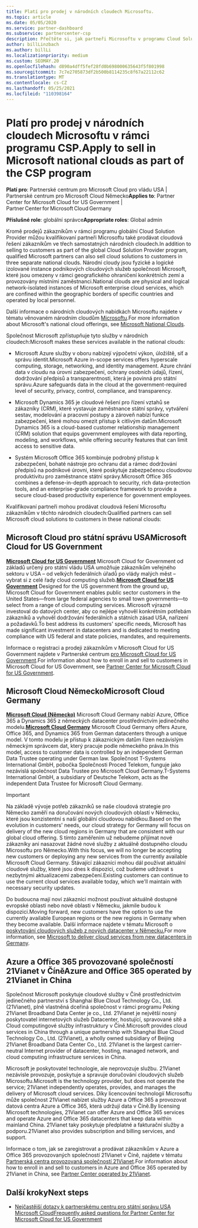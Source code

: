 ```yaml
---
title: Platí pro prodej v národních cloudech Microsoftu.
ms.topic: article
ms.date: 05/05/2020
ms.service: partner-dashboard
ms.subservice: partnercenter-csp
description: Přečtěte si, jak partneři Microsoftu v programu Cloud Solution Provider můžou prodávat zákazníkům zaregistrovaným v podporovaných národních cloudech.
author: billLinzbach
ms.author: billLi
ms.localizationpriority: medium
ms.custom: SEOMAY.20
ms.openlocfilehash: d890a4dff5fef28fd0b698000635643f5f801998
ms.sourcegitcommit: 7c7e2705873df2b500b8114235c8f67a22112c62
ms.translationtype: MT
ms.contentlocale: cs-CZ
ms.lasthandoff: 05/25/2021
ms.locfileid: "110398164"
---
```

# <a name="apply-to-sell-in-microsoft-national-clouds-as-part-of-the-csp-program"></a><span data-ttu-id="502e8-103">Platí pro prodej v národních cloudech Microsoftu v rámci programu CSP.</span><span class="sxs-lookup"><span data-stu-id="502e8-103">Apply to sell in Microsoft national clouds as part of the CSP program</span></span>

<span data-ttu-id="502e8-104">**Platí pro**: Partnerské centrum pro Microsoft Cloud pro vládu USA | Partnerské centrum pro Microsoft Cloud Německo</span><span class="sxs-lookup"><span data-stu-id="502e8-104">**Applies to**: Partner Center for Microsoft Cloud for US Government | Partner Center for Microsoft Cloud Germany</span></span>

<span data-ttu-id="502e8-105">**Příslušné role**: globální správce</span><span class="sxs-lookup"><span data-stu-id="502e8-105">**Appropriate roles**: Global admin</span></span>

<span data-ttu-id="502e8-106">Kromě prodejů zákazníkům v rámci programu globální Cloud Solution Provider můžou kvalifikovaní partneři Microsoftu také prodávat cloudová řešení zákazníkům ve třech samostatných národních cloudech.</span><span class="sxs-lookup"><span data-stu-id="502e8-106">In addition to selling to customers as part of the global Cloud Solution Provider program, qualified Microsoft partners can also sell cloud solutions to customers in three separate national clouds.</span></span> <span data-ttu-id="502e8-107">Národní cloudy jsou fyzické a logické izolované instance podnikových cloudových služeb společnosti Microsoft, které jsou omezeny v rámci geografického ohraničení konkrétních zemí a provozovány místními zaměstnanci.</span><span class="sxs-lookup"><span data-stu-id="502e8-107">National clouds are physical and logical network-isolated instances of Microsoft enterprise cloud services, which are confined within the geographic borders of specific countries and operated by local personnel.</span></span>

<span data-ttu-id="502e8-108">Další informace o národních cloudových nabídkách Microsoftu najdete v tématu věnovaném národním cloudům [Microsoftu](https://www.microsoft.com/trustcenter/cloudservices/nationalcloud).</span><span class="sxs-lookup"><span data-stu-id="502e8-108">For more information about Microsoft's national cloud offerings, see [Microsoft National Clouds](https://www.microsoft.com/trustcenter/cloudservices/nationalcloud).</span></span>

<span data-ttu-id="502e8-109">Společnost Microsoft zpřístupňuje tyto služby v národních cloudech:</span><span class="sxs-lookup"><span data-stu-id="502e8-109">Microsoft makes these services available in the national clouds:</span></span>

-   <span data-ttu-id="502e8-110">Microsoft Azure služby v oboru nabízejí výpočetní výkon, úložiště, síť a správu identit.</span><span class="sxs-lookup"><span data-stu-id="502e8-110">Microsoft Azure in-scope services offers hyperscale computing, storage, networking, and identity management.</span></span> <span data-ttu-id="502e8-111">Azure chrání data v cloudu na úrovni zabezpečení, ochrany osobních údajů, řízení, dodržování předpisů a transparentnosti, která je povinná pro státní správu.</span><span class="sxs-lookup"><span data-stu-id="502e8-111">Azure safeguards data in the cloud at the government-required level of security, privacy, control, compliance, and transparency.</span></span>

-   <span data-ttu-id="502e8-112">Microsoft Dynamics 365 je cloudové řešení pro řízení vztahů se zákazníky (CRM), které vystavuje zaměstnance státní správy, vytváření sestav, modelování a pracovní postupy a zároveň nabízí funkce zabezpečení, které mohou omezit přístup k citlivým datům.</span><span class="sxs-lookup"><span data-stu-id="502e8-112">Microsoft Dynamics 365 is a cloud-based customer relationship management (CRM) solution that equips government employees with data reporting, modeling, and workflows, while offering security features that can limit access to sensitive data.</span></span>

-   <span data-ttu-id="502e8-113">Systém Microsoft Office 365 kombinuje podrobný přístup k zabezpečení, bohaté nástroje pro ochranu dat a rámec dodržování předpisů na podnikové úrovni, které poskytuje zabezpečenou cloudovou produktivitu pro zaměstnance státní správy.</span><span class="sxs-lookup"><span data-stu-id="502e8-113">Microsoft Office 365 combines a defense-in-depth approach to security, rich data-protection tools, and an enterprise-grade compliance framework to provide a secure cloud-based productivity experience for government employees.</span></span>

<span data-ttu-id="502e8-114">Kvalifikovaní partneři mohou prodávat cloudová řešení Microsoftu zákazníkům v těchto národních cloudech:</span><span class="sxs-lookup"><span data-stu-id="502e8-114">Qualified partners can sell Microsoft cloud solutions to customers in these national clouds:</span></span>

## <a name="microsoft-cloud-for-us-government"></a><span data-ttu-id="502e8-115">Microsoft Cloud pro státní správu USA</span><span class="sxs-lookup"><span data-stu-id="502e8-115">Microsoft Cloud for US Government</span></span>

<span data-ttu-id="502e8-116">[**Microsoft Cloud for US Government**](https://www.microsoft.com/trustcenter/cloudservices/nationalcloud#Microsoft_Cloud_for_US) Microsoft Cloud for Government od základů určený pro státní vládu USA umožňuje zákazníkům veřejného sektoru v USA – od velkých federálních úřadů po vlády malých měst – vybrat si z celé řady cloud computing služeb.</span><span class="sxs-lookup"><span data-stu-id="502e8-116">[**Microsoft Cloud for US Government**](https://www.microsoft.com/trustcenter/cloudservices/nationalcloud#Microsoft_Cloud_for_US) Designed for the US government from the ground up, Microsoft Cloud for Government enables public sector customers in the United States—from large federal agencies to small town governments—to select from a range of cloud computing services.</span></span> <span data-ttu-id="502e8-117">Microsoft výrazně investoval do datových center, aby co nejlépe vyhověl konkrétním potřebám zákazníků a vyhověl dodržování federálních a státních zásad USA, nařízení a požadavků.</span><span class="sxs-lookup"><span data-stu-id="502e8-117">To best address its customers' specific needs, Microsoft has made significant investment in datacenters and is dedicated to meeting compliance with US federal and state policies, mandates, and requirements.</span></span> 

<span data-ttu-id="502e8-118">Informace o registraci a prodeji zákazníkům v Microsoft Cloud for US Government najdete v Partnerské centrum [pro Microsoft Cloud for US Government](partner-center-for-microsoft-us-govt-cloud.md).</span><span class="sxs-lookup"><span data-stu-id="502e8-118">For information about how to enroll in and sell to customers in Microsoft Cloud for US Government, see [Partner Center for Microsoft Cloud for US Government](partner-center-for-microsoft-us-govt-cloud.md).</span></span>

## <a name="microsoft-cloud-germany"></a><span data-ttu-id="502e8-119">Microsoft Cloud Německo</span><span class="sxs-lookup"><span data-stu-id="502e8-119">Microsoft Cloud Germany</span></span>

<span data-ttu-id="502e8-120">[**Microsoft Cloud (Německo)**](https://www.microsoft.com/trustcenter/cloudservices/nationalcloud#Microsoft_Cloud_Germany) Microsoft Cloud Germany nabízí Azure, Office 365 a Dynamics 365 z německých datacenter prostřednictvím jedinečného modelu.</span><span class="sxs-lookup"><span data-stu-id="502e8-120">[**Microsoft Cloud Germany**](https://www.microsoft.com/trustcenter/cloudservices/nationalcloud#Microsoft_Cloud_Germany) Microsoft Cloud Germany offers Azure, Office 365, and Dynamics 365 from German datacenters through a unique model.</span></span> <span data-ttu-id="502e8-121">V tomto modelu je přístup k zákaznickým datům řízen nezávislým německým správcem dat, který pracuje podle německého práva.</span><span class="sxs-lookup"><span data-stu-id="502e8-121">In this model, access to customer data is controlled by an independent German Data Trustee operating under German law.</span></span> <span data-ttu-id="502e8-122">Společnost T-Systems International GmbH, pobočka Společnosti Proced Telekom, funguje jako nezávislá společnost Data Trustee pro Microsoft Cloud Germany.</span><span class="sxs-lookup"><span data-stu-id="502e8-122">T-Systems International GmbH, a subsidiary of Deutsche Telekom, acts as the independent Data Trustee for Microsoft Cloud Germany.</span></span>

> [!IMPORTANT]  
> <span data-ttu-id="502e8-123">Na základě vývoje potřeb zákazníků se naše cloudová strategie pro Německo zaměří na doručování nových cloudových oblastí v Německu, které jsou konzistentní s naší globální cloudovou nabídkou.</span><span class="sxs-lookup"><span data-stu-id="502e8-123">Based on the evolution in customers' needs, our cloud strategy for Germany will focus on delivery of the new cloud regions in Germany that are consistent with our global cloud offering.</span></span> <span data-ttu-id="502e8-124">S tímto zaměřením už nebudeme přijímat nové zákazníky ani nasazovat žádné nové služby z aktuálně dostupného cloudu Microsoftu pro Německo.</span><span class="sxs-lookup"><span data-stu-id="502e8-124">With this focus, we will no longer be accepting new customers or deploying any new services from the currently available Microsoft Cloud Germany.</span></span> <span data-ttu-id="502e8-125">Stávající zákazníci mohou dál používat aktuální cloudové služby, které jsou dnes k dispozici, což budeme udržovat s nezbytnými aktualizacemi zabezpečení.</span><span class="sxs-lookup"><span data-stu-id="502e8-125">Existing customers can continue to use the current cloud services available today, which we'll maintain with necessary security updates.</span></span>
>  
> <span data-ttu-id="502e8-126">Do budoucna mají noví zákazníci možnost používat aktuálně dostupné evropské oblasti nebo nové oblasti v Německu, jakmile budou k dispozici.</span><span class="sxs-lookup"><span data-stu-id="502e8-126">Moving forward, new customers have the option to use the currently available European regions or the new regions in Germany when they become available.</span></span> <span data-ttu-id="502e8-127">Další informace najdete v tématu Microsoft o [poskytování cloudových služeb z nových datacenter v Německu.](https://news.microsoft.com/europe/2018/08/31/microsoft-to-deliver-cloud-services-from-new-datacentres-in-germany-in-2019-to-meet-evolving-customer-needs/)</span><span class="sxs-lookup"><span data-stu-id="502e8-127">For more information, see [Microsoft to deliver cloud services from new datacenters in Germany](https://news.microsoft.com/europe/2018/08/31/microsoft-to-deliver-cloud-services-from-new-datacentres-in-germany-in-2019-to-meet-evolving-customer-needs/).</span></span>

    
## <a name="azure-and-office-365-operated-by-21vianet-in-china"></a><span data-ttu-id="502e8-128">Azure a Office 365 provozované společností 21Vianet v Číně</span><span class="sxs-lookup"><span data-stu-id="502e8-128">Azure and Office 365 operated by 21Vianet in China</span></span>

<span data-ttu-id="502e8-129">Společnost Microsoft poskytuje cloudové služby v Číně prostřednictvím jedinečného partnerství s Shanghai Blue Cloud Technology Co., Ltd. (21Vianet), plně vlastněná dceřiná společnost v rámci programu Peking 21Vianet Broadband Data Center je co., Ltd. 21Vianet je největší nosný poskytovatel internetových služeb Datacenter, hostující, spravované sítě a Cloud computingové služby infrastruktury v Číně.</span><span class="sxs-lookup"><span data-stu-id="502e8-129">Microsoft provides cloud services in China through a unique partnership with Shanghai Blue Cloud Technology Co., Ltd. (21Vianet), a wholly owned subsidiary of Beijing 21Vianet Broadband Data Center Co., Ltd. 21Vianet is the largest carrier-neutral Internet provider of datacenter, hosting, managed network, and cloud computing infrastructure services in China.</span></span> 

<span data-ttu-id="502e8-130">Microsoft je poskytovatel technologie, ale neprovozuje službu. 21Vianet nezávisle provozuje, poskytuje a spravuje doručování cloudových služeb Microsoftu.</span><span class="sxs-lookup"><span data-stu-id="502e8-130">Microsoft is the technology provider, but does not operate the service; 21Vianet independently operates, provides, and manages the delivery of Microsoft cloud services.</span></span> <span data-ttu-id="502e8-131">Díky licencování technologií Microsoftu může společnost 21Vianet nabízet služby Azure a Office 365 a provozovat datová centra Azure a Office 365, která udržují data v Číně.</span><span class="sxs-lookup"><span data-stu-id="502e8-131">By licensing Microsoft technologies, 21Vianet can offer Azure and Office 365 services and operate Azure and Office 365 datacenters that keep data within mainland China.</span></span> <span data-ttu-id="502e8-132">21Vianet taky poskytuje předplatné a fakturační služby a podporu.</span><span class="sxs-lookup"><span data-stu-id="502e8-132">21Vianet also provides subscription and billing services, and support.</span></span>

<span data-ttu-id="502e8-133">Informace o tom, jak se zaregistrovat a prodávat zákazníkům v Azure a Office 365 provozovaných společností 21Vianet v Číně, najdete v tématu [Partnerská centra provozovaná společností 21Vianet](https://www.21vbluecloud.com/partner-china/welcome/).</span><span class="sxs-lookup"><span data-stu-id="502e8-133">For information about how to enroll in and sell to customers in Azure and Office 365 operated by 21Vianet in China, see [Partner Center operated by 21Vianet](https://www.21vbluecloud.com/partner-china/welcome/).</span></span>

## <a name="next-steps"></a><span data-ttu-id="502e8-134">Další kroky</span><span class="sxs-lookup"><span data-stu-id="502e8-134">Next steps</span></span>

- [<span data-ttu-id="502e8-135">Nejčastější dotazy k partnerskému centru pro státní správu USA Microsoft Cloud</span><span class="sxs-lookup"><span data-stu-id="502e8-135">Frequently asked questions for Partner Center for Microsoft Cloud for US Government</span></span>](faq-for-us-govt-cloud.md)
